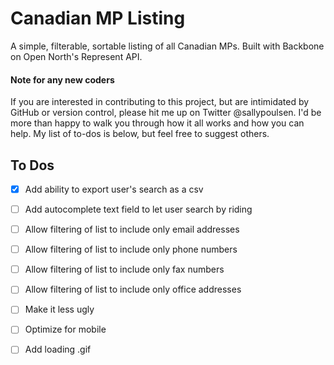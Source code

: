 # Canadian MP Listing
A simple, filterable, sortable listing of all Canadian MPs. Built with Backbone on Open North's Represent API. 

#### Note for any new coders ####
If you are interested in contributing to this project, but are intimidated by GitHub or version control, please hit me up on Twitter @sallypoulsen. I'd be more than happy to walk you through how it all works and how you can help. My list of to-dos is below, but feel free to suggest others.

## To Dos ##

- [X] Add ability to export user's search as a csv

- [ ] Add autocomplete text field to let user search by riding

- [ ] Allow filtering of list to include only email addresses

- [ ] Allow filtering of list to include only phone numbers

- [ ] Allow filtering of list to include only fax numbers

- [ ] Allow filtering of list to include only office addresses

- [ ] Make it less ugly

- [ ] Optimize for mobile

- [ ] Add loading .gif

